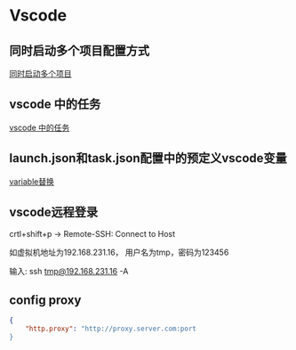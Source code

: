 # Vscode

## 同时启动多个项目配置方式

[同时启动多个项目](Vscode_Compound_Launch_Configurations.md)

## vscode 中的任务

[vscode 中的任务](Vscode_Tasks.md)

## launch.json和task.json配置中的预定义vscode变量

[variable替换](Vscode_Variable_Substitution.md)

## vscode远程登录

crtl+shift+p -> Remote-SSH: Connect to Host

如虚拟机地址为192.168.231.16， 用户名为tmp，密码为123456

输入: ssh tmp@192.168.231.16 -A


## config proxy

```json
{
    "http.proxy": "http://proxy.server.com:port
}
```